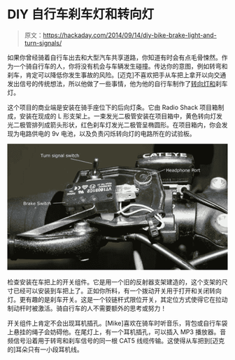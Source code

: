 # DIY 自行车刹车灯和转向灯

> 原文：<https://hackaday.com/2014/09/14/diy-bike-brake-light-and-turn-signals/>

如果你曾经骑着自行车出去和大型汽车共享道路，你知道有时会有点毛骨悚然。作为一个骑自行车的人，你将没有机会与车辆发生碰撞。传达你的意图，例如转弯和刹车，肯定可以降低你发生事故的风险。[迈克]不喜欢把手从车把上拿开以向交通发出信号的传统想法，所以他做了一些事情，他为他的自行车制作了[转向灯和](http://mikefenwick.com/projects/bicycle-turn-signals/)刹车灯。

这个项目的商业端是安装在骑手座位下的后向灯条。它由 Radio Shack 项目箱制成，安装在现成的 L 形支架上。一束发光二极管安装在项目箱中，黄色转向灯发光二极管排列成箭头形状，红色刹车灯发光二极管呈椭圆形。在项目箱内，你会发现为电路供电的 9v 电池，以及负责闪烁转向灯的电路所在的试验板。

![DIY Bike Turn Signals](img/745aa56f0a38def0efd030b9312b6501.png)

检查安装在车把上的开关组件。它是用一个旧的反射器支架建造的，这个支架的尺寸已经可以安装到车把上了。正如你所料，有一个拨动开关用于打开和关闭转向灯。更有趣的是刹车开关。这是一个铰链杆式限位开关，其定位方式使得它在拉动制动杆时被激活。骑自行车的人不需要额外的思考或努力！

开关组件上肯定不会出现耳机插孔。[Mike]喜欢在骑车时听音乐，背包或自行车袋上悬挂的绳子会妨碍他。在尾灯上，有一个耳机插孔，可以插入 MP3 播放器。音频信号沿着用于转弯和刹车信号的同一根 CAT5 线缆传输。这使得从车把到[迈克的]耳朵只有一小段耳机线。